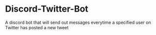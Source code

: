 # Discord-Twitter-Bot
A discord bot that will send out messages everytime a specified user on Twitter has posted a new tweet

